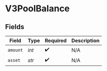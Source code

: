 # V3PoolBalance


## Fields

| Field              | Type               | Required           | Description        |
| ------------------ | ------------------ | ------------------ | ------------------ |
| `amount`           | *int*              | :heavy_check_mark: | N/A                |
| `asset`            | *str*              | :heavy_check_mark: | N/A                |